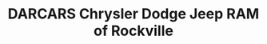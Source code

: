 ---
title: "DARCARS Chrysler Dodge Jeep RAM of Rockville"
url: /rockville/darcars-chrysler-dodge-jeep-ram-of-rockville/
shop: Autohaus
---